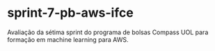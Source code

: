 # sprint-7-pb-aws-ifce
Avaliação da sétima sprint do programa de bolsas Compass UOL para formação em machine learning para AWS.
